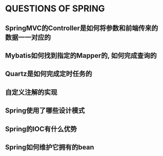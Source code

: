 # QUESTIONS OF SPRING

## SpringMVC的Controller是如何将参数和前端传来的数据一一对应的

>

## Mybatis如何找到指定的Mapper的, 如何完成查询的

>

## Quartz是如何完成定时任务的

>

## 自定义注解的实现

>

## Spring使用了哪些设计模式

>

## Spring的IOC有什么优势

>

## Spring如何维护它拥有的bean

>
